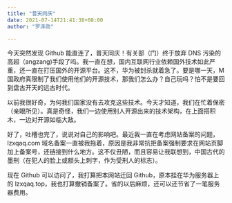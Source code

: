 ```yaml
---
title: "普天同庆"
date: 2021-07-14T21:41:38+08:00
author: "罗泽勋"

---
```


今天突然发现 Github 能直连了，普天同庆！有关部（门）终于放弃 DNS 污染的高超（angzang)手段了吗。我一直在想，国内互联网行业依赖国外技术如此严重，还一直在打压国外的开源平台。这不，华为被封杀就着急了。要是哪一天，M 国政府真限制了我们使用他们的开源技术，那我们怎么办？自己玩吗？怕不是要回到盘古开天的远古时代。

以前我很好奇，为何我们国家没有去攻克这些技术。今天才知道，我们在忙着保密（亲眼所见）。真是奇怪，我们一边使用别人开源出来的技术架构，在上面搭积木，一边对开源如临大敌。

好了，吐槽也完了，说说对自己的影响吧。最近我一直在考虑网站备案的问题，lzxqaq.com 域名备案一直被我拖着，原因是我非常抗拒备案强制要求在网站页脚加上备案号，还链接到什么地方。这不仅丑陋，而且容易让我联想到，中国古代的墨刑（在犯人的脸上或额头上刺字，作为受刑人的标志）。

现在 Github 可以访问了，我打算把本网站迁回 Github，原本挂在华为服务器上的 lzxqaq.top，我也打算撤销备案了。省的以后麻烦，还可以还节省了一笔服务器费用。
